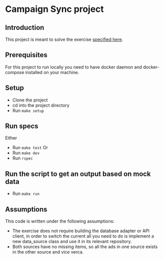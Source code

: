# Campaign Sync project

## Introduction

This project is meant to solve the exercise [specified here](https://github.com/heyjobs/ruby-task).

## Prerequisites

For this project to run locally you need to have docker daemon and docker-compose installed on your machine.

## Setup

* Clone the project
* cd into the project directory
* Run `make setup`

## Run specs
Either
* Run `make test` 
Or
* Run `make dev`
* Run `rspec`

## Run the script to get an output based on mock data
* Run `make run`

## Assumptions

This code is written under the following assumptions:
* The exercise does not require building the database adapter or API client, in order to switch the current all you need to do is implement a new data_source class and use it in its relevant repository.
* Both sources have no missing items, so all the ads in one source exists in the other source and vice verca.

